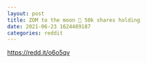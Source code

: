 ```yaml
--- 
layout: post 
title: ZOM to the moon 🚀 50k shares holding 
date: 2021-06-23 1624489187 
categories: reddit 
--- 
```

https://redd.it/o6o5qv